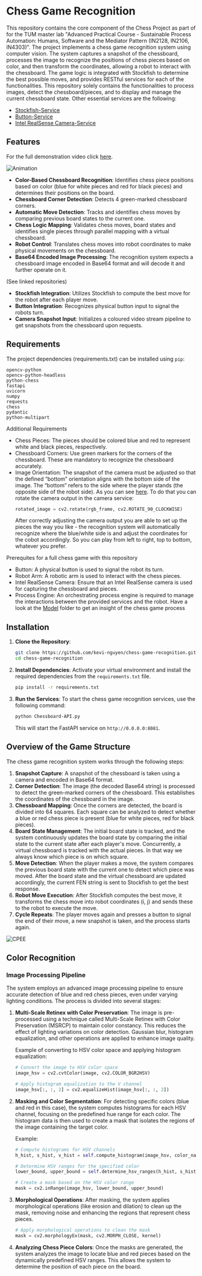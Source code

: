 # Chess Game Recognition

This repository contains the core component of the Chess Project as part of for the TUM master lab "Advanced Practical Course - Sustainable Process Automation: Humans, Software and the Mediator Pattern (IN2128, IN2106, IN4303)".
The project implements a chess game recognition system using computer vision. The system captures a snapshot of the chessboard, processes the image to recognize the positions of chess pieces based on color, and then transform the coordinates, allowing a robot to interact with the chessboard. The game logic is integrated with Stockfish to determine the best possible moves, and provides RESTful services for each of the functionalities.
This repository solely contains the functionalities to process images, detect the chessboard/pieces, and to display and manage the current chessboard state. Other essential services are the following:
- [Stockfish-Service](https://github.com/kevi-nguyen/stockfish-service)
- [Button-Service](https://github.com/kevi-nguyen/button-service)
- [Intel RealSense Camera-Service](https://github.com/kevi-nguyen/intel-realsense-camera)


## Features
For the full demonstration video click [here](./demo/demo.mp4).

![Animation](./demo/demo.gif)
- **Color-Based Chessboard Recognition**: Identifies chess piece positions based on color (blue for white pieces and red for black pieces) and determines their positions on the board.
- **Chessboard Corner Detection**: Detects 4 green-marked chessboard corners.
- **Automatic Move Detection**: Tracks and identifies chess moves by comparing previous board states to the current one.
- **Chess Logic Mapping**: Validates chess moves, board states and identifies single pieces through parallel mapping with a virtual chessboard.
- **Robot Control**: Translates chess moves into robot coordinates to make physical movements on the chessboard.
- **Base64 Encoded Image Processing**: The recognition system expects a chessboard image encoded in Base64 format and will decode it and further operate on it.

(See linked repositories)
- **Stockfish Integration**: Utilizes Stockfish to compute the best move for the robot after each player move.
- **Button Integration**: Recognizes physical button input to signal the robots turn.
- **Camera Snapshot Input**: Initializes a coloured video stream pipeline to get snapshots from the chessboard upon requests.

## Requirements

The project dependencies (requirements.txt) can be installed using `pip`:

```
opencv-python
opencv-python-headless
python-chess
fastapi
uvicorn
numpy
requests
chess
pydantic
python-multipart
```
Additional Requirements
- Chess Pieces: The pieces should be colored blue and red to represent white and black pieces, respectively.
- Chessboard Corners: Use green markers for the corners of the chessboard. These are mandatory to recognize the chessboard accurately.
- Image Orientation: The snapshot of the camera must be adjusted so that the defined “bottom” orientation aligns with the bottom side of the image. The “bottom” refers to the side where the player stands (the opposite side of the robot side). As you can see [here](./demo/demo_orientation.gif).
  To do that you can rotate the camera output in the camera service:
   ```python
   rotated_image = cv2.rotate(rgb_frame, cv2.ROTATE_90_CLOCKWISE)
   ```
   After correctly adjusting the camera output you are able to set up the pieces the way you like - the recognition system will automatically recognize where the blue/white side is and adjust the coordinates for the cobot accordingly. So you can play from left to right, top to bottom, whatever you prefer.

Prerequites for a full chess game with this repository
- Button: A physical button is used to signal the robot its turn.
- Robot Arm: A robotic arm is used to interact with the chess pieces.
- Intel RealSense Camera: Ensure that an Intel RealSense camera is used for capturing the chessboard and pieces.
- Process Engine: An orchestrating process engine is required to manage the interactions between the provided services and the robot. Have a look at the [Model](./CPEE_model) folder to get an insight of the chess game process

## Installation

1. **Clone the Repository**:
   ```bash
   git clone https://github.com/kevi-nguyen/chess-game-recognition.git
   cd chess-game-recognition
   ```

2. **Install Dependencies**:
   Activate your virtual environment and install the required dependencies from the `requirements.txt` file.
   ```bash
   pip install -r requirements.txt
   ```

4. **Run the Services**:
   To start the chess game recognition services, use the following command:
   ```bash
   python Chessboard-API.py
   ```
   This will start the FastAPI service on `http://0.0.0.0:8081`.

## Overview of the Game Structure

The chess game recognition system works through the following steps:

1. **Snapshot Capture**: A snapshot of the chessboard is taken using a camera and encoded in Base64 format.
2. **Corner Detection**: The image (the decoded Base64 string) is processed to detect the green-marked corners of the chessboard. This establishes the coordinates of the chessboard in the image.
3. **Chessboard Mapping**: Once the corners are detected, the board is divided into 64 squares. Each square can be analyzed to detect whether a blue or red chess piece is present (blue for white pieces, red for black pieces).
4. **Board State Management**: The initial board state is tracked, and the system continuously updates the board state by comparing the initial state to the current state after each player's move. Concurrently, a virtual chessboard is tracked with the actual pieces. In that way we always know which piece is on which square.
5. **Move Detection**: When the player makes a move, the system compares the previous board state with the current one to detect which piece was moved. After the board state and the virtual chessboard are updated accordingly, the current FEN string is sent to Stockfish to get the best response.
6. **Robot Move Execution**: After Stockfish computes the best move, it transforms the chess move into robot coordinates (i, j) and sends these to the robot to execute the move.
7. **Cycle Repeats**: The player moves again and presses a button to signal the end of their move, a new snapshot is taken, and the process starts again.

![CPEE](./CPEE_model/CPEE_demo)

## Color Recognition

### Image Processing Pipeline

The system employs an advanced image processing pipeline to ensure accurate detection of blue and red chess pieces, even under varying lighting conditions. The process is divided into several stages:

1. **Multi-Scale Retinex with Color Preservation**:
   The image is pre-processed using a technique called Multi-Scale Retinex with Color Preservation (MSRCP) to maintain color constancy. This reduces the effect of lighting variations on color detection. Gaussian blur, histogram equalization, and other operations are applied to enhance image quality.
   
   Example of converting to HSV color space and applying histogram equalization:
   ```python
   # Convert the image to HSV color space
   image_hsv = cv2.cvtColor(image, cv2.COLOR_BGR2HSV)

   # Apply histogram equalization to the V channel
   image_hsv[:, :, 2] = cv2.equalizeHist(image_hsv[:, :, 2])
   ```

2. **Masking and Color Segmentation**:
   For detecting specific colors (blue and red in this case), the system computes histograms for each HSV channel, focusing on the predefined hue range for each color. The histogram data is then used to create a mask that isolates the regions of the image containing the target color.

   Example:
   ```python
   # Compute histograms for HSV channels
   h_hist, s_hist, v_hist = self.compute_histogram(image_hsv, color_name)

   # Determine HSV ranges for the specified color
   lower_bound, upper_bound = self.determine_hsv_ranges(h_hist, s_hist, v_hist, color_name)

   # Create a mask based on the HSV color range
   mask = cv2.inRange(image_hsv, lower_bound, upper_bound)
   ```

3. **Morphological Operations**:
   After masking, the system applies morphological operations (like erosion and dilation) to clean up the mask, removing noise and enhancing the regions that represent chess pieces.
   
   ```python
   # Apply morphological operations to clean the mask
   mask = cv2.morphologyEx(mask, cv2.MORPH_CLOSE, kernel)
   ```

4. **Analyzing Chess Piece Colors**:
   Once the masks are generated, the system analyzes the image to locate blue and red pieces based on the dynamically predefined HSV ranges. This allows the system to determine the position of each piece on the board.

